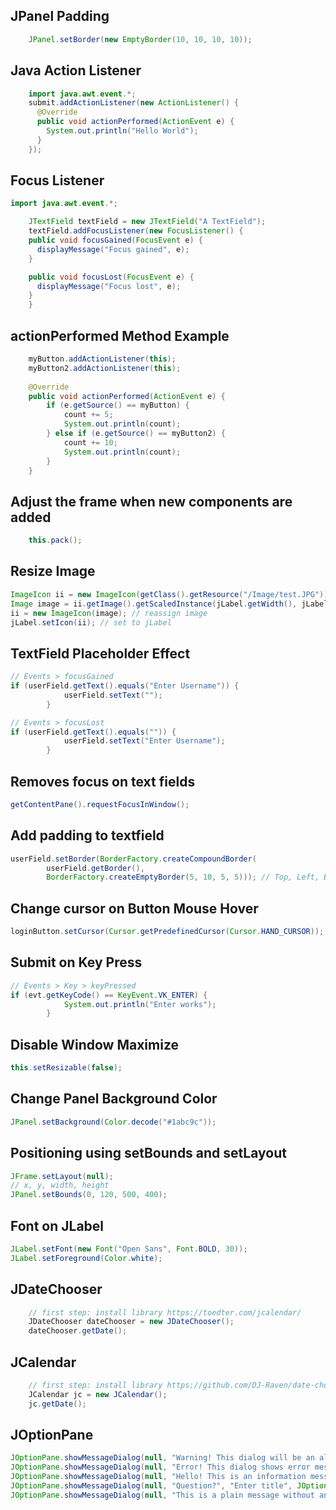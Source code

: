 ## JPanel Padding

```java
    JPanel.setBorder(new EmptyBorder(10, 10, 10, 10));    
```

## Java Action Listener

```java
    import java.awt.event.*;
    submit.addActionListener(new ActionListener() {
      @Override
      public void actionPerformed(ActionEvent e) {
        System.out.println("Hello World");
      }
    });
```

## Focus Listener

```java
import java.awt.event.*;

    JTextField textField = new JTextField("A TextField");
    textField.addFocusListener(new FocusListener() {
    public void focusGained(FocusEvent e) {
      displayMessage("Focus gained", e);
    }

    public void focusLost(FocusEvent e) {
      displayMessage("Focus lost", e);
    }  
    }
```

## actionPerformed Method Example

```java
    myButton.addActionListener(this);
    myButton2.addActionListener(this);
    
    @Override
    public void actionPerformed(ActionEvent e) {
        if (e.getSource() == myButton) {
            count += 5;
            System.out.println(count);
        } else if (e.getSource() == myButton2) {
            count += 10;
            System.out.println(count);
        }
    }      
```

## Adjust the frame when new components are added

```java
    this.pack();   
```

## Resize Image

```java
ImageIcon ii = new ImageIcon(getClass().getResource("/Image/test.JPG")); // get img url
Image image = ii.getImage().getScaledInstance(jLabel.getWidth(), jLabel.getHeight(), Image.SCALE_SMOOTH); // get width and height
ii = new ImageIcon(image); // reassign image
jLabel.setIcon(ii); // set to jLabel
```

## TextField Placeholder Effect

```java
// Events > focusGained
if (userField.getText().equals("Enter Username")) {
            userField.setText("");
        }

// Events > focusLost
if (userField.getText().equals("")) {
            userField.setText("Enter Username");
        }
```

## Removes focus on text fields

```java
getContentPane().requestFocusInWindow();
```

## Add padding to textfield

```java
userField.setBorder(BorderFactory.createCompoundBorder(
        userField.getBorder(),
        BorderFactory.createEmptyBorder(5, 10, 5, 5))); // Top, Left, Bottom, Right
```

## Change cursor on Button Mouse Hover

```java
loginButton.setCursor(Cursor.getPredefinedCursor(Cursor.HAND_CURSOR)); // loginButton is variable
```

## Submit on Key Press

```java
// Events > Key > keyPressed
if (evt.getKeyCode() == KeyEvent.VK_ENTER) {
            System.out.println("Enter works");
        }
```

## Disable Window Maximize

```java
this.setResizable(false);
```

## Change Panel Background Color

```java
JPanel.setBackground(Color.decode("#1abc9c"));
```

## Positioning using setBounds and setLayout

```java
JFrame.setLayout(null);
// x, y, width, height
JPanel.setBounds(0, 120, 500, 400);
```

## Font on JLabel
```java
JLabel.setFont(new Font("Open Sans", Font.BOLD, 30));
JLabel.setForeground(Color.white);
```

## JDateChooser

```java
    // first step: install library https://toedter.com/jcalendar/
    JDateChooser dateChooser = new JDateChooser();
    dateChooser.getDate();
```

## JCalendar

```java
    // first step: install library https://github.com/DJ-Raven/date-chooser
    JCalendar jc = new JCalendar();
    jc.getDate();
```

## JOptionPane

```java
JOptionPane.showMessageDialog(null, "Warning! This dialog will be an alert", "Enter title", JOptionPane.WARNING_MESSAGE);
JOptionPane.showMessageDialog(null, "Error! This dialog shows error message", "Enter title", JOptionPane.ERROR_MESSAGE);
JOptionPane.showMessageDialog(null, "Hello! This is an information message", "Enter title", JOptionPane.INFORMATION_MESSAGE);
JOptionPane.showMessageDialog(null, "Question?", "Enter title", JOptionPane.QUESTION_MESSAGE);
JOptionPane.showMessageDialog(null, "This is a plain message without an icon", "Enter title", JOptionPane.PLAIN_MESSAGE);
```
